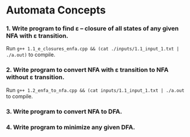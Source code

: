 # Automata Concepts
### 1. Write program to find ε – closure of all states of any given NFA with ε transition.

Run ```g++ 1.1_e_closures_enfa.cpp && (cat ./inputs/1.1_input_1.txt | ./a.out)``` to compile.

### 2. Write program to convert NFA with ε transition to NFA without ε transition.

Run ```g++ 1.2_enfa_to_nfa.cpp && (cat inputs/1.1_input_1.txt | ./a.out ``` to compile.

### 3. Write program to convert NFA to DFA. 


### 4. Write program to minimize any given DFA.
